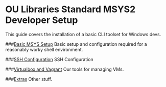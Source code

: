 # OU Libraries Standard MSYS2 Developer Setup

This guide covers the installation of a basic CLI toolset for Windows devs.

###[Basic MSYS Setup](./01-msys2.md)
Basic setup and configuration required for a reasonably worky shell environment. 

###[SSH Configuration](02-ssh.md)
SSH Configuration 

###[Virtualbox and Vagrant](03-vms.md)
Our tools for managing VMs.

###[Extras](04-extras.md)
Other stuff.

 


